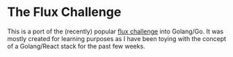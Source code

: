 # The Flux Challenge
This is a port of the (recently) popular [flux challenge](https://github.com/staltz/flux-challenge) into Golang/Go. It was mostly created for learning purposes as I have been toying with the concept of a Golang/React stack for the past few weeks.
